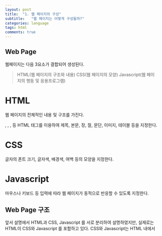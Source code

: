```yaml
---
layout: post
title:  "1. 웹 페이지의 구성"
subtitle:   "웹 페이지는 어떻게 구성될까?"
categories: language
tags: html
comments: true
---
```


## Web Page

웹페이지는 다음 3요소가 결합되어 생성된다.

>HTML(웹 페이지의 구조와 내용)
>CSS(웹 페이지의 모양)
>Javascript(웹 페이지의 행동 및 응용프로그램)

# HTML
웹 페이지의 전체적인 내용 및 구조를 가진다.
<head>, <body>, <img>, <table> 등 HTML 태그를 이용하여 
제목, 본문, 장, 절, 문단, 이미지, 테이블 등을 지정한다.

# CSS
글자의 폰트 크기, 글자색, 배경색, 여백 등의 모양을 지정한다.

# Javascript
마우스나 키보드 등 입력에 따라 웹 페이지가 동적으로 반응할 수 있도록 지정한다.


## Web Page 구조
앞서 설명에서 HTML과 CSS, Javascript 를 서로 분리하여 설명하였지만,
실제로는 HTML이 CSS와 Javascript 를 포함하고 있다.
CSS와 Javascript는 HTML 내에서 <style> tag와 <script> tag이다.
>즉, 달리말하면 CSS와 Javascript는 HTML이 포함하는 하나의 tag인 셈이다.

```HTML
<!DOCTYPE html>
<html>
<head>
<title>Web Page</title>
</head>
<body>
<h2>PAG tour in Korea</h2>
<hr>
<span>Adam Scott</span>, ranked first in the PGA, poses holding a dolharubang, a folk guardian of South Koreas southernmost resort island of Jeju, 
in this photo released by the organizing committee for <span>South Koreas first PGA tour CJ Cup Nine Bridges</span> on Oct. 16, 2017
</body>
</html>
```

```HTML
<!DOCTYPE html>
<html>
<head>
<title>Web Page</title>
<style>
	body { background-color : linen; color : green; 
		margin-left : 40px; margin-right : 40px; }
	h2 { text-align : center; color : darkred; }
	hr { height : 50px; border : solid grey; background-color : grey }
	span { color : blue; font-size : 20px; }
</style>
</head>
<body>
<h2>PAG tour in Korea</h2>
<hr>
<span>Adam Scott</span>, ranked first in the PGA, poses holding a dolharubang, a folk guardian of South Koreas southernmost resort island of Jeju, 
in this photo released by the organizing committee for <span>South Koreas first PGA tour CJ Cup Nine Bridges</span> on Oct. 16, 2017
</body>
</html>
```

```HTML
<!DOCTYPE html>
<html>
<head>
<title>Web Page</title>
<style>
	body { background-color : linen; color : green; 
		margin-left : 40px; margin-right : 40px; }
	h2 { text-align : center; color : darkred; }
	hr { height : 50px; border : solid grey; background-color : grey }
	span { color : blue; font-size : 20px; }
</style>
<script>
	function show(){
		document.getElementById("fig").src="PAG.png";
	}
	function hide(){
		document.getElementById("fig").src="";
	}
</head>
<body>
<h2 onmouseouver="show()" onmouseout="hide()">PAG tour in Korea</h2>
<hr>
<div><img id="fig" src=""></div>
<span>Adam Scott</span>, ranked first in the PGA, poses holding a dolharubang, a folk guardian of South Koreas southernmost resort island of Jeju, 
in this photo released by the organizing committee for <span>South Koreas first PGA tour CJ Cup Nine Bridges</span> on Oct. 16, 2017
</body>
</html>
```

